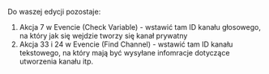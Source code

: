 Do waszej edycji pozostaje:

<ol>
  <li>Akcja 7 w Evencie (Check Variable) - wstawić tam ID kanału głosowego, na który jak się wejdzie tworzy się kanał prywatny</li>
  <li>Akcja 33 i 24 w Evencie (Find Channel) - wstawić tam ID kanału tekstowego, na który mają być wysyłane infomracje dotyczące utworzenia kanału itp.
